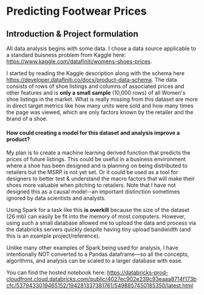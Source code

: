 # Predicting Footwear Prices

## Introduction & Project formulation

All data analysis begins with some data. I chose a data source applicable to a standard buisness problem from Kaggle here: https://www.kaggle.com/datafiniti/womens-shoes-prices. 

I started by reading the Kaggle description along with the schema here https://developer.datafiniti.co/docs/product-data-schema. The data consists of rows of shoe listings and columns of associated prices and other features and is **only a small sample** (10,000 rows) of all Women's shoe listings in the market. What is really missing from this dataset are more in direct target metrics like how many units were sold and how many times the page was viewed, which are only factors known by the retailer and the brand of a shoe.

#### How could creating a model for this dataset and analysis improve a product?
My plan is to create a machine learning derived function that predicts the prices of future listings. This could be useful in a business environment where a shoe has been designed and is planning on being distributed to retailers but the MSRP is not yet set. Or it could be used as a tool for designers to better test & understand the macro factors that will make their shoes more valuable when pitching to retailers. Note that I have not designed this as a causal model--an important distinction sometimes ignored by data scientists and analysts. 

Using Spark for a task like this <b>is overkill</b> because the size of the dataset (26 mb) can easily be fit into the memory of most computers. However, using such a small database allowed me to upload the data and process via the databricks servers quickly despite having tiny upload bandwidth (and this is an example project/reference).

Unlike many other examples of Spark being used for analysis, I have intentionally NOT converted to a Pandas dataframe—so all the concepts, algorithms, and analysis can be scaled to a larger database with ease.

You can find the hosted notebook here: https://databricks-prod-cloudfront.cloud.databricks.com/public/4027ec902e239c93eaaa8714f173bcfc/5379433019465152/194281337381761/5498857450185350/latest.html
